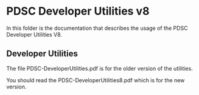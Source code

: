 # PDSC Developer Utilities v8
In this folder is the documentation that describes the usage of the PDSC Developer Utilities V8.

## Developer Utilities
The file PDSC-DeveloperUtilities.pdf is for the older version of the utilities.

You should read the PDSC-DeveloperUtilities8.pdf which is for the new version.
